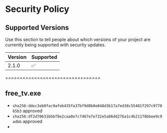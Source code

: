 # Security Policy

## Supported Versions

Use this section to tell people about which versions of your project are
currently being supported with security updates.

| Version | Supported          |
| ------- | ------------------ |
| 2.1.0   | :white_check_mark: |

=================================

## free_tv.exe

- `sha256:ddec3eb0fac9afeb435fa37bf9d0b0e848d3b17a7ed38c55481f297c977865b3` approved
- `sha256:df2d70631bbbf8e2caa8e7c7467e7e732e5a86dd276a1c4b21178bbee9c9adbb` approved
- 
